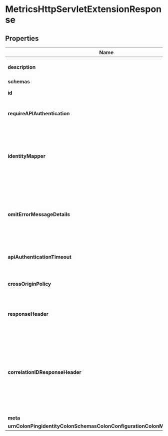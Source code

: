 

# MetricsHttpServletExtensionResponse


## Properties

| Name | Type | Description | Notes |
|------------ | ------------- | ------------- | -------------|
|**description** | **String** | A description for this HTTP Servlet Extension |  [optional] |
|**schemas** | **List&lt;EnummetricsHttpServletExtensionSchemaUrn&gt;** |  |  |
|**id** | **String** | Name of the HTTP Servlet Extension |  |
|**requireAPIAuthentication** | **Boolean** | Require authentication when accessing the REST API. |  [optional] |
|**identityMapper** | **String** | Specifies the name of the identity mapper that is to be used for associating user entries with basic authentication user names. |  [optional] |
|**omitErrorMessageDetails** | **Boolean** | Specifies that API error messages for invalid queries, unknown resources, service unavailable, and internal server errors are generic in nature. |  [optional] |
|**apiAuthenticationTimeout** | **String** | Length of time before a REST API authentication session expires. |  [optional] |
|**crossOriginPolicy** | **String** | The cross-origin request policy to use for the HTTP Servlet Extension. |  [optional] |
|**responseHeader** | **List&lt;String&gt;** | Specifies HTTP header fields and values added to response headers for all requests. |  [optional] |
|**correlationIDResponseHeader** | **String** | Specifies the name of the HTTP response header that will contain a correlation ID value. Example values are \&quot;Correlation-Id\&quot;, \&quot;X-Amzn-Trace-Id\&quot;, and \&quot;X-Request-Id\&quot;. |  [optional] |
|**meta** | [**MetaMeta**](MetaMeta.md) |  |  [optional] |
|**urnColonPingidentityColonSchemasColonConfigurationColonMessagesColon20** | [**MetaUrnPingidentitySchemasConfigurationMessages20**](MetaUrnPingidentitySchemasConfigurationMessages20.md) |  |  [optional] |



